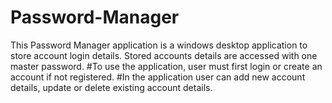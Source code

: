# Password-Manager
This Password Manager application is a windows desktop application to store account login details. Stored accounts details are accessed with one master password.
#To use the application, user must first login or create an account if not registered.
#In the application user can add new account details, update or delete existing account details.



